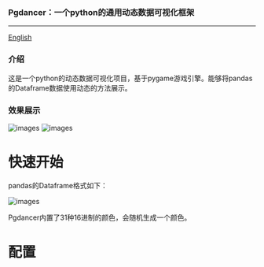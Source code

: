 ### Pgdancer：一个python的通用动态数据可视化框架
------

[English](readme-en.md)


### 介绍
这是一个python的动态数据可视化项目，基于pygame游戏引擎。能够将pandas的Dataframe数据使用动态的方法展示。


### 效果展示

![images](https://github.com/zgmphoo/Pgdancer/blob/master/docs/images/pg_pic1.png)
![images](https://github.com/zgmphoo/Pgdancer/blob/master/docs/images/pg_pic2.png)

# 快速开始

pandas的Dataframe格式如下：

![images](https://github.com/zgmphoo/Pgdancer/blob/master/docs/images/dataframe_format.png)


Pgdancer内置了31种16进制的颜色，会随机生成一个颜色。



# 配置